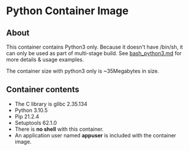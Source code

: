 # Python Container Image

## About

This container contains Python3 only. Because it doesn't have /bin/sh, it can only be used as part of multi-stage build.  See [bash_python3.md](../bash_python.md) for more details & usage examples.  

The container size with python3 only is ~35Megabytes in size.
## Container contents
* The C library is glibc 2.35.134
* Python 3.10.5
* Pip 21.2.4
* Setuptools 62.1.0
* There is **no shell** with this container.
* An application user named **appuser** is included with the container image.
